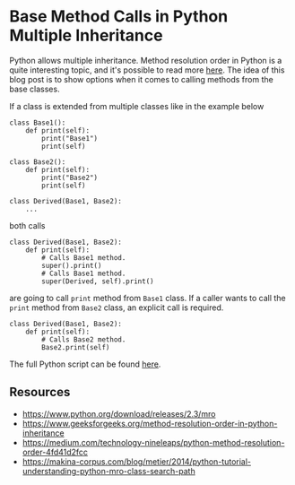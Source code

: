 # Base Method Calls in Python Multiple Inheritance

Python allows multiple inheritance. Method resolution order in Python is a
quite interesting topic, and it's possible to read more
[here](https://www.python.org/download/releases/2.3/mro). The idea of this blog
post is to show options when it comes to calling methods from the base classes.

If a class is extended from multiple classes like in the example below
```
class Base1():
    def print(self):
        print("Base1")
        print(self)

class Base2():
    def print(self):
        print("Base2")
        print(self)

class Derived(Base1, Base2):
    ...
```
both calls
```
class Derived(Base1, Base2):
    def print(self):
        # Calls Base1 method.
        super().print()
        # Calls Base1 method.
        super(Derived, self).print()
```
are going to call `print` method from `Base1` class.  If a caller wants to
call the `print` method from `Base2` class, an explicit call is required.
```
class Derived(Base1, Base2):
    def print(self):
        # Calls Base2 method.
        Base2.print(self)
```

The full Python script can be found
[here](https://github.com/gitbuda/blog/blob/master/2019/11/23/code/main.py).

## Resources

* https://www.python.org/download/releases/2.3/mro
* https://www.geeksforgeeks.org/method-resolution-order-in-python-inheritance
* https://medium.com/technology-nineleaps/python-method-resolution-order-4fd41d2fcc
* https://makina-corpus.com/blog/metier/2014/python-tutorial-understanding-python-mro-class-search-path
